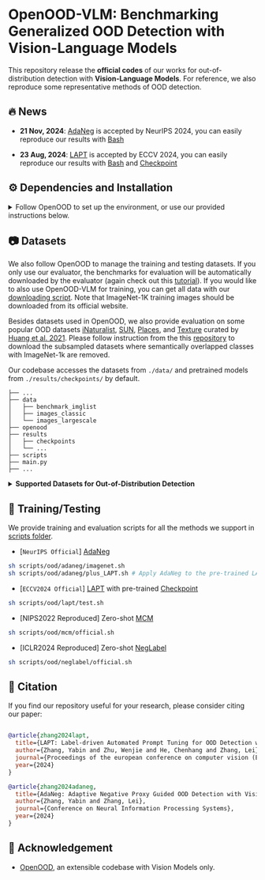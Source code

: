 # OpenOOD-VLM: Benchmarking Generalized OOD Detection with Vision-Language Models

This repository release the **official codes** of our works for out-of-distribution detection with **Vision-Language Models**. For reference, we also reproduce some representative methods of OOD detection.

## 🔥 News
- **21 Nov, 2024**: [AdaNeg](https://arxiv.org/pdf/2410.20149) is accepted by NeurIPS 2024, you can easily reproduce our results with [Bash](scripts/ood/adaneg/)

- **23 Aug, 2024**: [LAPT](https://arxiv.org/pdf/2407.08966) is accepted by ECCV 2024, you can easily reproduce our results with [Bash](scripts/ood/lapt/test.sh) and [Checkpoint](https://drive.google.com/file/d/1uHvqAraQDBuc_IjbqyLgSdjFDxesTAA7/view?usp=sharing)


## ⚙️ Dependencies and Installation
<details>
  <summary>Follow OpenOOD to set up the environment, or use our provided instructions below.</summary>

  pip install git+https://github.com/YBZH/OpenOOD-VLM

</details>

## 📷 Datasets
We also follow OpenOOD to manage the training and testing datasets.
If you only use our evaluator, the benchmarks for evaluation will be automatically downloaded by the evaluator (again check out this [tutorial](https://colab.research.google.com/drive/1tvTpCM1_ju82Yygu40fy7Lc0L1YrlkQF?usp=sharing)). If you would like to also use OpenOOD-VLM for training, you can get all data with our [downloading script](https://github.com/Jingkang50/OpenOOD/tree/main/scripts/download). Note that ImageNet-1K training images should be downloaded from its official website.

Besides datasets used in OpenOOD, we also provide evaluation on some popular OOD datasets [iNaturalist](https://arxiv.org/abs/1707.06642), [SUN](https://vision.princeton.edu/projects/2010/SUN/), [Places](https://arxiv.org/abs/1610.02055), and [Texture](https://arxiv.org/abs/1311.3618) curated by [Huang et al. 2021](https://arxiv.org/abs/2105.01879). Please follow instruction from the this [repository](https://github.com/deeplearning-wisc/large_scale_ood#out-of-distribution-dataset) to download the subsampled datasets where semantically overlapped classes with ImageNet-1k are removed.

Our codebase accesses the datasets from `./data/` and pretrained models from `./results/checkpoints/` by default.
```
├── ...
├── data
│   ├── benchmark_imglist
│   ├── images_classic
│   └── images_largescale
├── openood
├── results
│   ├── checkpoints
│   └── ...
├── scripts
├── main.py
├── ...
```

<details>
<summary><b>Supported Datasets for Out-of-Distribution Detection</b></summary>

> - [x] [BIMCV (A COVID X-Ray Dataset)]()
>      > Near-OOD: `CT-SCAN`, `X-Ray-Bone`;<br>
>      > Far-OOD: `MNIST`, `CIFAR-10`, `Texture`, `Tiny-ImageNet`;<br>
> - [x] [MNIST]()
>      > Near-OOD: `NotMNIST`, `FashionMNIST`;<br>
>      > Far-OOD: `Texture`, `CIFAR-10`, `TinyImageNet`, `Places365`;<br>
> - [x] [CIFAR-10]()
>      > Near-OOD: `CIFAR-100`, `TinyImageNet`;<br>
>      > Far-OOD: `MNIST`, `SVHN`, `Texture`, `Places365`;<br>
> - [x] [CIFAR-100]()
>      > Near-OOD: `CIFAR-10`, `TinyImageNet`;<br>
>      > Far-OOD: `MNIST`, `SVHN`, `Texture`, `Places365`;<br>
> - [x] [ImageNet-200]()
>      > Near-OOD: `SSB-hard`, `NINCO`;<br>
>      > Far-OOD: `iNaturalist`, `Texture`, `OpenImage-O`;<br>
>      > Covariate-Shifted ID: `ImageNet-C`, `ImageNet-R`, `ImageNet-v2`;
> - [x] [ImageNet-1K]()
>      > Near-OOD: `SSB-hard`, `NINCO`;<br>
>      > Far-OOD: `iNaturalist`, `Texture`, `OpenImage-O`;<br>
>      > Covariate-Shifted ID: `ImageNet-C`, `ImageNet-R`, `ImageNet-v2`;
> - [x] [ImageNet-1K Traditional Four Datasets]()
>      > Far-OOD: `iNaturalist`, `SUN`, `Places`, `Texture`;<br>
>      > Covariate-Shifted ID: `ImageNet-C`, `ImageNet-R`, `ImageNet-v2`;
</details>

## 🚀 Training/Testing
We provide training and evaluation scripts for all the methods we support in [scripts folder](https://github.com/YBZH/OpenOOD-VLM/tree/main/scripts).

- [`NeurIPS Official`] [AdaNeg]((https://arxiv.org/pdf/2410.20149)) 
```sh
sh scripts/ood/adaneg/imagenet.sh
sh scripts/ood/adaneg/plus_LAPT.sh # Apply AdaNeg to the pre-trained LAPT prompt
```

- [`ECCV2024 Official`] [LAPT]((https://arxiv.org/pdf/2407.08966)) with pre-trained [Checkpoint](https://drive.google.com/file/d/1uHvqAraQDBuc_IjbqyLgSdjFDxesTAA7/view?usp=sharing)

```sh
sh scripts/ood/lapt/test.sh
```

- [NIPS2022 Reproduced] Zero-shot [MCM](https://arxiv.org/pdf/2211.13445)
```sh
sh scripts/ood/mcm/official.sh
```

- [ICLR2024 Reproduced] Zero-shot [NegLabel](https://arxiv.org/pdf/2403.20078)
```sh
sh scripts/ood/neglabel/official.sh
```

<!-- We release the **official codes** of our works for OOD detection with Vision-Language Models, including:
> - [x] [ECCV2024: LAPT: Label-driven Automated Prompt Tuning for OOD Detection with Vision-Language Models](https://arxiv.org/pdf/2407.08966) with [Bash](scripts/ood/lapt/test.sh) and [Checkpoint](https://drive.google.com/file/d/1uHvqAraQDBuc_IjbqyLgSdjFDxesTAA7/view?usp=sharing)
</details>

We will also reproduce some interesting works for OOD detection with Vision-Language Models, including:
> - [x] [NIPS2022: Delving into out-of-distribution detection with vision-language representations](https://arxiv.org/pdf/2211.13445) with [Bash](scripts/ood/mcm/official.sh)
> - [x] [ICLR2024: Negative Label Guided OOD Detection with Pretrained Vision-Language Models](https://arxiv.org/pdf/2403.20078)  with [Bash](scripts/ood/neglabel/official.sh)
</details> -->
















## 📖 Citation
If you find our repository useful for your research, please consider citing our paper:
```bibtex

@article{zhang2024lapt,
  title={LAPT: Label-driven Automated Prompt Tuning for OOD Detection with Vision-Language Models},
  author={Zhang, Yabin and Zhu, Wenjie and He, Chenhang and Zhang, Lei},
  journal={Proceedings of the european conference on computer vision (ECCV)},
  year={2024}
}

@article{zhang2024adaneg,
  title={AdaNeg: Adaptive Negative Proxy Guided OOD Detection with Vision-Language Models},
  author={Zhang, Yabin and Zhang, Lei},
  journal={Conference on Neural Information Processing Systems},
  year={2024}
}

```

## 🙏 Acknowledgement

- [OpenOOD](https://github.com/Jingkang50/OpenOOD), an extensible codebase with Vision Models only.




